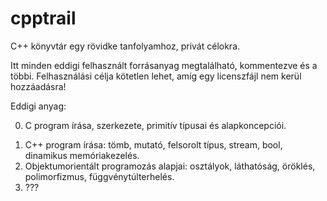 # cpptrail
C++ könyvtár egy rövidke tanfolyamhoz, privát célokra.

Itt minden eddigi felhasznált forrásanyag megtalálható, kommentezve és a többi.
Felhasználási célja kötetlen lehet, amíg egy licenszfájl nem kerül hozzáadásra!

Eddigi anyag:

  0. C program írása, szerkezete, primitív típusai és alapkoncepciói.
<ol>
<li>C++ program írása: tömb, mutató, felsorolt típus, stream, bool, dinamikus memóriakezelés.
<li>Objektumorientált programozás alapjai: osztályok, láthatóság, öröklés, polimorfizmus, függvénytúlterhelés.
<li>???
</ol>
